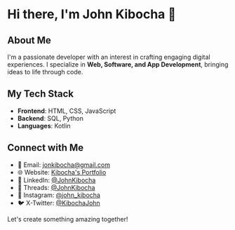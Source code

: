 # Hi there, I'm John Kibocha 👋

## About Me
I'm a passionate developer with an interest in crafting engaging digital experiences. I specialize in **Web, Software, and App Development**, bringing ideas to life through code.

## My Tech Stack
- **Frontend**: HTML, CSS, JavaScript
- **Backend**: SQL, Python
- **Languages**: Kotlin

## Connect with Me
- 📧 Email: jonkibocha@gmail.com
- 🌐 Website:  [Kibocha's Portfolio](https://johnkibocha.pythonanywhere.com/)
- 🔗 LinkedIn: [@JohnKibocha](https://www.linkedin.com/in/johnkibocha)
- 🧵 Threads: [@JohnKibocha](https://www.threads.net/john_kibocha)
- 📸 Instagram: [@john_kibocha](https://www.instagram.com/john_kibocha)
- 🐦 X-Twitter:  [@KibochaJohn](https://www.twitter.com/KibochaJohn)

Let's create something amazing together!

<!---
JohnKibocha/JohnKibocha is a ✨ special ✨ repository because its `README.md` (this file) appears on your GitHub profile.
You can click the Preview link to take a look at your changes.
--->

